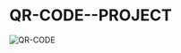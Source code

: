 # QR-CODE--PROJECT
![QR-CODE](https://user-images.githubusercontent.com/105333508/174460285-b91342d7-c51d-4ddc-a79b-23e2f4635dcd.png)

